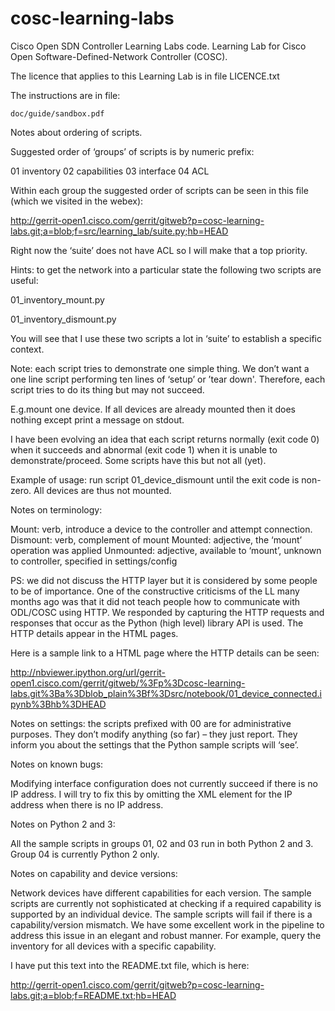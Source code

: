 # cosc-learning-labs
Cisco Open SDN Controller Learning Labs code.
Learning Lab for Cisco Open Software-Defined-Network Controller (COSC).

The licence that applies to this Learning Lab is in file LICENCE.txt

The instructions are in file:

	doc/guide/sandbox.pdf

Notes about ordering of scripts.

Suggested order of ‘groups’ of scripts is by numeric prefix:

01 inventory
02 capabilities
03 interface
04 ACL

Within each group the suggested order of scripts can be seen in this file (which we visited in the webex):

http://gerrit-open1.cisco.com/gerrit/gitweb?p=cosc-learning-labs.git;a=blob;f=src/learning_lab/suite.py;hb=HEAD

Right now the ‘suite’ does not have ACL so I will make that a top priority.

Hints: to get the network into a particular state the following two scripts are useful:

01_inventory_mount.py

01_inventory_dismount.py

You will see that I use these two scripts a lot in ‘suite’ to establish a specific context.

Note: each script tries to demonstrate one simple thing. We don’t want a one line script performing ten lines of ‘setup’ or ’tear down'. Therefore, each script tries to do its thing but may not succeed.

E.g.mount one device. If all devices are already mounted then it does nothing except print a message on stdout.

I have been evolving an idea that each script returns normally (exit code 0) when it succeeds and abnormal (exit code 1) when it is unable to demonstrate/proceed. Some scripts have this but not all (yet).

Example of usage: run script 01_device_dismount until the exit code is non-zero. All devices are thus not mounted.

Notes on terminology: 

Mount: verb, introduce a device to the controller and attempt connection.
Dismount: verb, complement of mount
Mounted: adjective, the ‘mount’ operation was applied
Unmounted: adjective, available to ‘mount’, unknown to controller, specified in settings/config

PS: we did not discuss the HTTP layer but it is considered by some people to be of importance. One of the constructive criticisms of the LL many months ago was that it did not teach people how to communicate with ODL/COSC using HTTP. We responded by capturing the HTTP requests and responses that occur as the Python (high level) library API is used. The HTTP details appear in the HTML pages.

Here is a sample link to a HTML page where the HTTP details can be seen:

http://nbviewer.ipython.org/url/gerrit-open1.cisco.com/gerrit/gitweb/%3Fp%3Dcosc-learning-labs.git%3Ba%3Dblob_plain%3Bf%3Dsrc/notebook/01_device_connected.ipynb%3Bhb%3DHEAD

Notes on settings: the scripts prefixed with 00 are for administrative purposes. They don’t modify anything (so far) – they just report. They inform you about the settings that the Python sample scripts will ‘see’.

Notes on known bugs:

Modifying interface configuration does not currently succeed if there is no IP address. I will try to fix this by omitting the XML element for the IP address when there is no IP address.

Notes on Python 2 and 3:

All the sample scripts in groups 01, 02 and 03 run in both Python 2 and 3. Group 04 is currently Python 2 only.

Notes on capability and device versions:

Network devices have different capabilities for each version. The sample scripts are currently not sophisticated at checking if a required capability is supported by an individual device. The sample scripts will fail if there is a capability/version mismatch. We have some excellent work in the pipeline to address this issue in an elegant and robust manner. For example, query the inventory for all devices with a specific capability.

I have put this text into the README.txt file, which is here:

http://gerrit-open1.cisco.com/gerrit/gitweb?p=cosc-learning-labs.git;a=blob;f=README.txt;hb=HEAD
